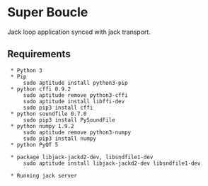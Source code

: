 # Super Boucle

Jack loop application synced with jack transport.

## Requirements

	 * Python 3
	 * Pip
	 	 sudo aptitude install python3-pip
	 * python cffi 0.9.2
	 	 sudo aptitude remove python3-cffi
		 sudo aptitude install libffi-dev
	 	 sudo pip3 install cffi
	 * python soundfile 0.7.0
	 	 sudo pip3 install PySoundFile
	 * python numpy 1.9.2
	 	 sudo aptitude remove python3-numpy
		 sudo pip3 install numpy
	 * python PyQT 5 
	 
	 * package libjack-jackd2-dev, libsndfile1-dev
	 	 sudo aptitude install libjack-jackd2-dev libsndfile1-dev
		 
	 * Running jack server